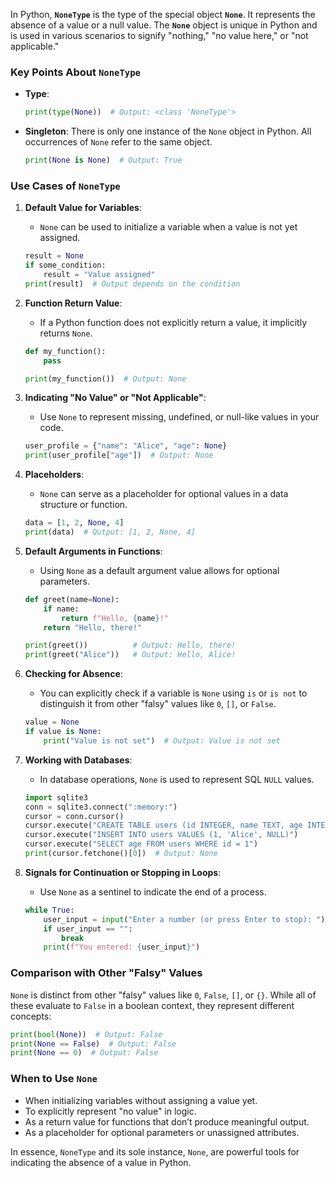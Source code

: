In Python, **`NoneType`** is the type of the special object **`None`**. It represents the absence of a value or a null value. The **`None`** object is unique in Python and is used in various scenarios to signify "nothing," "no value here," or "not applicable."

### **Key Points About `NoneType`**
- **Type**:
  ```python
  print(type(None))  # Output: <class 'NoneType'>
  ```

- **Singleton**: There is only one instance of the `None` object in Python. All occurrences of `None` refer to the same object.
  ```python
  print(None is None)  # Output: True
  ```

### **Use Cases of `NoneType`**

1. **Default Value for Variables**:
   - `None` can be used to initialize a variable when a value is not yet assigned.
   ```python
   result = None
   if some_condition:
       result = "Value assigned"
   print(result)  # Output depends on the condition
   ```

2. **Function Return Value**:
   - If a Python function does not explicitly return a value, it implicitly returns `None`.
   ```python
   def my_function():
       pass

   print(my_function())  # Output: None
   ```

3. **Indicating "No Value" or "Not Applicable"**:
   - Use `None` to represent missing, undefined, or null-like values in your code.
   ```python
   user_profile = {"name": "Alice", "age": None}
   print(user_profile["age"])  # Output: None
   ```

4. **Placeholders**:
   - `None` can serve as a placeholder for optional values in a data structure or function.
   ```python
   data = [1, 2, None, 4]
   print(data)  # Output: [1, 2, None, 4]
   ```

5. **Default Arguments in Functions**:
   - Using `None` as a default argument value allows for optional parameters.
   ```python
   def greet(name=None):
       if name:
           return f"Hello, {name}!"
       return "Hello, there!"

   print(greet())          # Output: Hello, there!
   print(greet("Alice"))   # Output: Hello, Alice!
   ```

6. **Checking for Absence**:
   - You can explicitly check if a variable is `None` using `is` or `is not` to distinguish it from other "falsy" values like `0`, `[]`, or `False`.
   ```python
   value = None
   if value is None:
       print("Value is not set")  # Output: Value is not set
   ```

7. **Working with Databases**:
   - In database operations, `None` is used to represent SQL `NULL` values.
   ```python
   import sqlite3
   conn = sqlite3.connect(":memory:")
   cursor = conn.cursor()
   cursor.execute("CREATE TABLE users (id INTEGER, name TEXT, age INTEGER)")
   cursor.execute("INSERT INTO users VALUES (1, 'Alice', NULL)")
   cursor.execute("SELECT age FROM users WHERE id = 1")
   print(cursor.fetchone()[0])  # Output: None
   ```

8. **Signals for Continuation or Stopping in Loops**:
   - Use `None` as a sentinel to indicate the end of a process.
   ```python
   while True:
       user_input = input("Enter a number (or press Enter to stop): ")
       if user_input == "":
           break
       print(f"You entered: {user_input}")
   ```

### **Comparison with Other "Falsy" Values**
`None` is distinct from other "falsy" values like `0`, `False`, `[]`, or `{}`. While all of these evaluate to `False` in a boolean context, they represent different concepts:
```python
print(bool(None))  # Output: False
print(None == False)  # Output: False
print(None == 0)  # Output: False
```

### **When to Use `None`**
- When initializing variables without assigning a value yet.
- To explicitly represent "no value" in logic.
- As a return value for functions that don’t produce meaningful output.
- As a placeholder for optional parameters or unassigned attributes.

In essence, `NoneType` and its sole instance, `None`, are powerful tools for indicating the absence of a value in Python.